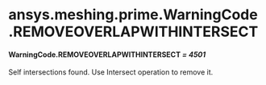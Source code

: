 <a id="ansys-meshing-prime-warningcode-removeoverlapwithintersect"></a>

# ansys.meshing.prime.WarningCode.REMOVEOVERLAPWITHINTERSECT

<a id="ansys.meshing.prime.WarningCode.REMOVEOVERLAPWITHINTERSECT"></a>

#### WarningCode.REMOVEOVERLAPWITHINTERSECT *= 4501*

Self intersections found. Use Intersect operation to remove it.

<!-- !! processed by numpydoc !! -->
